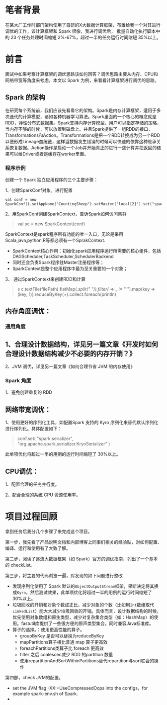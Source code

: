# 笔者背景

在某大厂工作时部门架构使用了自研的X大数据计算框架，布置给我一个对其进行调优的工作，该计算框架和 Spark 很像，我进行调优后， 批量自动化执行脚本中的 23 个任务处理时间缩短 2%-67%，超过一半的任务运行时间缩短 35%以上。

# 前言

面试中如果考察计算框架的调优思路该如何回答？调优思路主要从内存、CPU和网络带宽等角度来考虑。本文以 Spark 为例，来看看计算框架进行调优的思路。

## Spark 的架构

在研究每个系统前，我们应该先看看它的架构。Spark是内存计算框架，适用于多次迭代的计算模型，诸如各种机器学习算法。Spark里面的一个核心的概念就是RDD，弹性分布式数据集。Spark支持内存计算模型，用户可以指定存储的策略，当内存不够的时候，可以放置到磁盘上。并且Spark提供了一组RDD的接口，Transformations和Action。Transformations是把一个RDD转换成为另一个RDD以便形成Lineage血统链，这样当数据发生错误的时候可以快速的依靠这种继承关系恢复数据。Action操作是启动一个Job并开始真正的进行一些计算并把返回的结果可以给Driver或者是缓存在worker里面。


### 程序示例

创建一个 Spark 独立应用程序的三个主要步骤：

1、创建SparkConf对象，进行配置
```
val conf = new SparkConf().setAppName("CountingSheep").setMaster("local[2]").set("spark.executor.memory","1g")
```
2、用SparkConf创建SparkContext，告诉Spark如何访问集群
> val sc = new SparkContext(conf)

SparkContext是spark程序所有功能的唯一入口，无论是采用Scala,java,python,R等都必须有一个SprakContext. 
 - SparkContext核心作用：初始化spark应用程序运行所需要的核心组件，包括DAGScheduler,TaskScheduler,SchedulerBackend 
 - 同时还会负责Spark程序往Master注册程序等； 
 - SparkContext是整个应用程序中最为至关重要的一个对象； 

3、 通过SparkContext来创建RDD和计算	
>s c.textFile(filePath).flatMap(_.split(" ")).filter(_ => _ != " ").map(key => (key, 1)).reduceByKey(_+_).collect.foreach(println)

##  内存角度调优：

### 通用角度
1、合理设计数据结构，详见另一篇文章《开发时如何合理设计数据结构减少不必要的内存开销？》
-
2、JVM 调优，详见另一篇文章《如何合理节省 JVM 的内存使用》

### Spark 角度

1、避免创建重复的 RDD

## 网络带宽调优：

1、使用更好的序列化工具，如配置Spark 支持的 Kyro 序列化来替代默认序列化进行序列化。具体配置如下：
> conf.set( "spark.serializer", "org.apache.spark.serializer.KryoSerializer" )

此单项优化将超过一半的用例的运行时间缩短了 30%以上。


## CPU调优： 
1、配置合理的任务并行度。

2、配合合理的系统 CPU 资源使用率。

# 项目过程回顾

拿到任务后我分几个步骤了来完成这个项目。

第一步，我先看了产品说明文档和内部博客上同事们相关的经验贴，对如何配置、编译、运行和使用有了大致了解。

第二步，阅读了逐流大数据框架（如 Spark）官方的调优指南，列出了一个基本的 checkList。

第三步，将主要的代码浏览一遍，对发现的如下问题进行整改
- 发现序列化使用了 Spark 默认的`ObjectOutputStream`框架，果断决定将其换成`Kyro`，然后测试效果，此单项优化将超过一半的用例的运行时间缩短了 30%以上。
- 垃圾回收的开销和对象个数成正比，减少对象的个数（比如用`Int`数组取代`LinkedList`）能大大减少垃圾回收的开销。具体而言，设计数据结构的时候，优先使用对象数组和原生类型，减少对复杂集合类型（如：HashMap）的使用。fastutil库提供了一些很方便的原声类型集合，同时兼容Java标准库。
- 算子的选择。：使用更高性能的算子。
    - groupByKey 是否可以替换为reduceByKey
    - mapPartitions算子相比普通 map 算子更高效
    - foreachPartitions类算子比 foreach 更高效
    - filter 之后 coalescec减少 RDD 的partition 数量
    - 使用repartitionAndSortWithinPartitions替代repartition与sort联合的操作

第四部，check JVM的配置。
- set the JVM flag -XX:+UseCompressedOops into the configs，for example spark-env.sh of Spark.
- 